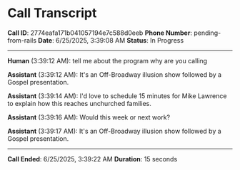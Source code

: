# Call Transcript
**Call ID**: 2774eafa171b041057194e7c588d0eeb
**Phone Number**: pending-from-rails
**Date**: 6/25/2025, 3:39:08 AM
**Status**: In Progress

---

**Human** (3:39:12 AM): tell me about the program why are you calling

**Assistant** (3:39:12 AM): It's an Off-Broadway illusion show followed by a Gospel presentation.

**Assistant** (3:39:14 AM):  I'd love to schedule 15 minutes for Mike Lawrence to explain how this reaches unchurched families.

**Assistant** (3:39:16 AM):  Would this week or next work?

**Assistant** (3:39:17 AM): It's an Off-Broadway illusion show followed by a Gospel presentation.


---

**Call Ended**: 6/25/2025, 3:39:22 AM
**Duration**: 15 seconds
